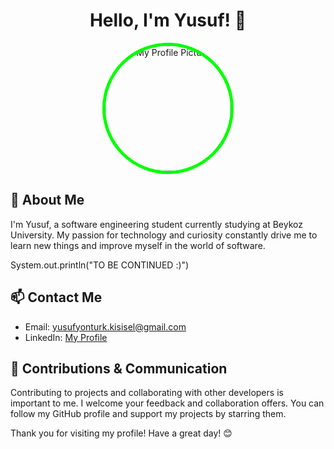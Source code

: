 <div align="center">
  <h1>Hello, I'm Yusuf! 👋</h1>
  
  <img src="https://avatars.githubusercontent.com/u/140352702?s=400&u=8a57278ce7a8df692ee4d9fccc2249269ca0336b&v=4" alt="My Profile Picture" style="width: 200px; height: 200px; border-radius: 50%; border: 5px solid #00FF00;">
</div>

## 🚀 About Me

I'm Yusuf, a software engineering student currently studying at Beykoz University. My passion for technology and curiosity constantly drive me to learn new things and improve myself in the world of software.

System.out.println("TO BE CONTINUED :)")

## 📫 Contact Me

- Email: yusufyonturk.kisisel@gmail.com
- LinkedIn: [My Profile](https://www.linkedin.com/in/yusuf-yont%C3%BCrk/)

## 🤝 Contributions & Communication

Contributing to projects and collaborating with other developers is important to me. I welcome your feedback and collaboration offers. You can follow my GitHub profile and support my projects by starring them.

Thank you for visiting my profile! Have a great day! 😊
